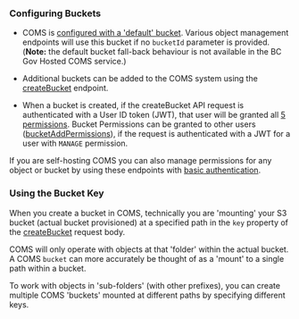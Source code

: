 
### Configuring Buckets

- COMS is [configured with a 'default' bucket](Configuration.md#object-storage). Various object management endpoints will use this bucket if no `bucketId` parameter is provided. (**Note:** the default bucket fall-back behaviour is not available in the BC Gov Hosted COMS service.)

- Additional buckets can be added to the COMS system using the [createBucket](https://coms.api.gov.bc.ca/api/v1/docs#tag/Bucket/operation/createBucket) endpoint.

- When a bucket is created, if the createBucket API request is authenticated with a User ID token (JWT), that user will be granted all [5 permissions](Permissions.md#permission-codes). Bucket Permissions can be granted to other users ([bucketAddPermissions](https://coms.api.gov.bc.ca/api/v1/docs#tag/Permission/operation/bucketAddPermissions)), if the request is authenticated with a JWT for a user with `MANAGE` permission.

If you are self-hosting COMS you can also manage permissions for any object or bucket by using these endpoints with [basic authentication](Authentication.md#basic-auth).

### Using the Bucket **Key**

When you create a bucket in COMS, technically you are 'mounting' your  S3 bucket (actual bucket provisioned) at a specified path in the `key` property of the [createBucket](https://coms-dev.api.gov.bc.ca/api/v1/docs#tag/Bucket/operation/createBucket) request body.

COMS will only operate with objects at that 'folder' within the actual bucket. A COMS `bucket` can more accurately be thought of as a 'mount' to a single path within a bucket.

To work with objects in 'sub-folders' (with other prefixes), you can create multiple COMS 'buckets' mounted at different paths by specifying different keys.
